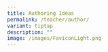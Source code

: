 ```yaml
---
title: Authoring Ideas
permalink: /teacher/author/
variant: tiptap
description: ""
image: /images/FaviconLight.png
---
```

